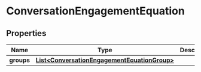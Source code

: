 

# ConversationEngagementEquation


## Properties

| Name | Type | Description | Notes |
|------------ | ------------- | ------------- | -------------|
|**groups** | [**List&lt;ConversationEngagementEquationGroup&gt;**](ConversationEngagementEquationGroup.md) |  |  [optional] |



